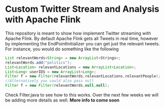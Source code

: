 # Custom Twitter Stream and Analysis with Apache Flink
This repository is meant to show how implement Twitter streaming with Apache Flink. By default Apache Flink gets all Tweets in real time, however by implementing the EndPointInitializer you can get just the relevant tweets. For instance, you would do something like the following
```Java 
List relevantWords<String> = new ArrayList<Strings>;
relevantWords.add("politics");
List<Location> relevantLocations = new ArrayList<Location>;
List<Long> userIDS = new ArrayList<Long>;
Filter f = new Filter(relevantWords,relevantLocations,relevantPeople);
//Alternatively you could also pass null
Filter f = new Filter(relevantWords,null,null);
```
Check Filter.java to see how to this works. Over the next few weeks we will be adding more details as well.
**More info to come soon**

